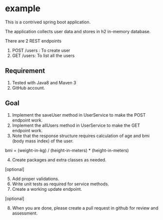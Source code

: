 # example

This is a contrived spring boot application. 

The application collects user data and stores in h2 in-memory database. 

There are 2 REST endpoints 

1. POST /users : To create user 
2. GET /users: To list all the users

## Requirement

1. Tested with Java8 and Maven 3
2. GitHub account. 


## Goal

1. Implement the saveUser method in UserService to make the POST endpoint work. 
2. Implement the allUsers method in UserService to make the GET endpoint work. 
3. Note that the response structure requires calculation of age and bmi (body mass index) of the user.

 bmi = (weight-in-kg) / (height-in-meters) * (height-in-meters)

4. Create packages and extra classes as needed. 

[optional]

5. Add proper validations.
6. Write unit tests as required for service methods.
7. Create a working update endpoint. 

[optional]

8. When you are done, please create a pull request in github for review and assessment. 

